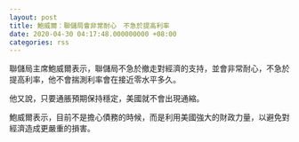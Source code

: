 ```yaml
---
layout: post
title: 鮑威爾：聯儲局會非常耐心　不急於提高利率
date: 2020-04-30 04:17:48.000000000 +08:00
categories: rss
---
```


聯儲局主席鮑威爾表示，聯儲局不急於撤走對經濟的支持，並會非常耐心，不急於提高利率，他不會揣測利率會在接近零水平多久。

他又說，只要通脹預期保持穩定，美國就不會出現通縮。

鮑威爾表示，目前不是擔心債務的時候，而是利用美國強大的財政力量，以避免對經濟造成更嚴重的損害。
